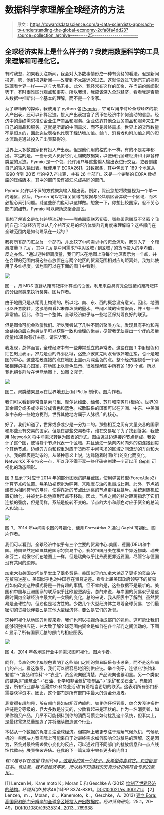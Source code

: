 # 数据科学家理解全球经济的方法

> 原文：<https://towardsdatascience.com/a-data-scientists-approach-to-understanding-the-global-economy-2dfa8fa4dd23?source=collection_archive---------25----------------------->

## 全球经济实际上是什么样子的？我使用数据科学的工具来理解和可视化它。

有时我想，如果我关注新闻，我会对大多数事情形成一种有资格的看法。但是新闻报道，嗯，他们报道新闻——改变到不太遥远的过去。这就像透过飞驰汽车的挡风玻璃看世界一样——这与大局无关。此外，我经常有这样的印象，在当前的新闻形势下，有时很难区分观点和事实。所以我想，我应该深入全球经济，看看我是否能从数据中推断出一个基本的理解，而不是一个专家。

为了帮助我的探索，我使用了 python 包 [Pymrio](https://pymrio.readthedocs.io/en/latest/intro.html) ，它可以用来讨论全球经济的投入产出表，还可以计算足迹。投入产出表包含了货币在经济中如何流动的信息。经济中的最终需求推动企业生产商品和服务。企业依靠其他企业的商品和服务来生产自己的商品和服务。这就是所谓的中间需求，而不是最终需求。世界上的货币数量不是恒定的，因此这些表格也代表了经济增加值。部门、消费者和附加值之间的资本流动是通过投入产出表获得的。

世界上大多数国家都有投入产出表。但是他们用的格式不一样，有的不是每年都出。幸运的是，一些研究人员将它们汇编成数据集，以便研究全球经济和计算各种类型的足迹。Pymrio 是一个包，允许用户与这些输入输出表进行交互，或者创建自己的输入输出表。我使用了 EORA26[1，2]数据集，其中包含了 189 个地区从 1990 年到 2015 年的投入产出表，共有 26 个部门。这是一个完整的 EORA 数据库的压缩版本，其中的部门没有被汇总成共同的部门。

Pymrio 允许以不同的方式聚集输入输出表。例如，假设您想将欧盟视为一个单一的地区。然后，Pymrio 可以将相关区域的数据与公共扇区合并成一个区域，而不必担心索引问题。对这些部门也可以这样做。想象一下，你想比较国家，但不关心部门的细节。Pymrio 可以帮助您聚合扇区。

我想了解资金是如何跨境流动的——哪些国家联系紧密，哪些国家联系不紧密？我问自己:全球经济可以从几个相互交易的经济体集群的角度来理解吗？这些部门在全球范围内是如何联系在一起的？

我将所有部门汇总为一个部门，并比较了中间需求中的资金流动。我引入了一个距离度量 1/ *T_ij* ，其中 *T_ij* 是中间需求*中从区域 *i* 到区域 *j* 的货币投入的平均值，反之亦然。*通过这种距离度量，我们可以在地图上将每个地区表示为一个点，并在合理的范围内将这些点放置在与两个地区的贸易范围相对应的距离处。我为此使用了多维标度。该地图可以在下面的图 1 中看到。

![](img/acca0a6da531772d665b61b6886fcb4f.png)

图一。用 MDS 直接从距离矩阵计算点的位置。利用来自具有完全链接的距离矩阵的分级聚类来执行聚类。图片作者。

由于地图只是从距离上构建的，所以北、南、东、西的概念没有意义。因此，地图可以任意旋转。这张地图看起来像泼溅的墨水。中间区域的密度很高，并且有一些异常值。因此，作为一个整体，全球经济似乎与一些地区保持着良好的联系。

但是图像可能会欺骗我们。所以我尝试了几种不同的聚类方法，发现具有平均和完全链接的层次聚类似乎可以获得一致和合理的聚类，尽管我无法提出一个好的质量度量(如果你有好主意，请告诉我)。

我发现，总体而言，全球经济中有一些非常孤立的异常者。这些在图 1 中用橙色和红色的点表示。然后是点的外部区域，这些点彼此之间没有很好地连接，也不是地图的中心。这些松散连接的点在地图上显示为深蓝色的点。整个经济围绕着一个紧密相连的核心国家，在地图上以青色显示。很难理解图中所有的 189 个点。所以我也把集群放在世界地图上，如图 2 所示。

![](img/7b81711db814bb4e0b8e83309d912da2.png)

图二。聚类结果显示在世界地图上(用 Plotly 制作)。图片作者。

我们可以看到异常值是索马里、摩尔达维亚、缅甸、苏丹和南苏丹(橙色)。世界的其余部分或多或少被分成青色和蓝色。松散联系的国家可以在非洲、中东、中美洲和中东的一些地方找到。世界其他地方属于人脉很广的核心。

好了，我们知道了，世界或多或少是一分为二的。那些相互之间有大量交易的国家和那些没有交易的国家。但是在那些交易者中，谁在交易呢？为了找到答案，我使用 [NetworkX](https://networkx.org/) 将中间需求转换为图表的形式。图由通过边连接的节点组成。我设计了这个图，使得每个节点代表一个区域，并且通过一条向内和向外的边连接到每个其他节点。边缘的方向和权重对应于货币在中间需求的区域之间流动的方向和大小。我的图表是动态的，从某种意义上说，边缘随着时间(年)的变化而变化。NetworkX 不支持这一点，所以我不得不写一些代码来创建一个可以用 [Gephi](https://gephi.org/) 可视化的动态图形。

图 3 显示了对应于 2014 年的部分图表的屏幕截图。使用弹簧模型(ForceAtlas2)计算节点的位置。每条边被模拟为弹簧，其刚度与边的重量成比例。此外，节点被建模为相同符号的电荷，使得靠近的节点比远离的节点更相互排斥。系统用随机位置初始化，并被允许松弛直到节点不移动。因此，节点之间的相对距离指示了它们连接的强度，但是同样，系统是旋转不变的。节点的大小和颜色对应于资金的总流入和流出。

![](img/8bba97228b3f565fb53c8011a7a3a10b.png)

图 3。2014 年中间需求图的可视化，使用 ForceAtlas 2 通过 Gephi 可视化。图片作者。

我们可以看到，全球经济中似乎有三个主要的贸易中心:美国、德国(DEU)和中国。德国显然是欧盟其他国家的贸易中心。我的祖国丹麦在模型中靠近挪威、瑞典和芬兰，就像它们在地图上一样，但是瑞典似乎比丹麦更靠近德国，尽管它与德国没有共同的边界。

加拿大和美国之间似乎发生了很多贸易，美国似乎向加拿大输送了更多的资金(存在贸易逆差)。美国似乎也对中国存在贸易逆差。看看上届美国政府领导下的贸易战如何改变这种模式将是一件有趣的事情，但不幸的是，这些数据不是最新的。美国和中国与亚洲国家的联系似乎比欧盟更紧密。总的来说，与中国的贸易似乎是这段时间内全球经济中最大的一次质的变化。总的来说，我从图表中了解到，虽然贸易是全球性的，但它也是地方性的。少数几个大型经济体主导着全球贸易，它们最密切的贸易伙伴要么是其他大型经济体，要么是它们的近邻。

这种可视化从地区的角度来看。我们也可以把视角换成部门的视角。这可能让我们能够识别供应链，并大致了解全球范围内资金是如何在各个部门之间流动的。下图 4 显示了所有国家汇总的部门的相应图表。

![](img/2f05e4329f696b1a2aa924608529b561.png)

图 4。2014 年各地区行业中间需求图可视化。图片作者。

同样，节点的大小和颜色表明了这些部门之间的贸易联系有多紧密，而不是这些部门的产出。看这张图，我们可以很容易地识别供应链。举个例子，连锁店“旅馆和餐馆”->“食品和饮料”->“农业”。资金流向很清楚，产品流向也很明显。另一个类似的链条是“建筑业”->“石油、化学和非金属矿物制品”->“采矿和采石业”。有趣的是，所有行业都与“金融中介和商业活动”有着相当密切的联系。这表明所有部门都需要获得资本。因此，这个部门是所有部门中最大的资金分发者。

我觉得有趣的是，所有部门是如何相互依赖的。如果你仔细观察，你会发现许多供应链是分等级的，但大多数是分支的，少数看起来是环状的。作为一名消费者，如果你购买产品，几乎不可能预料到你的消费习惯会如何扰乱这个系统，但事实上，是最终需求总量塑造了并将继续塑造这个行业。

本帖从一个数据的角度关注全球经济。但实际上我更专注于理解气候危机。气候危机的一些解决方案实际上可能来自于对最终需求如何影响全球贸易的理解。这是因为，系统对最终需求微小变化的反应，可以通过用不同部门的排放信息和一点点线性代数来扩展表格来评估。在我的下一篇文章中会有更多的内容:)

*有兴趣可以在这里* *找到代码* [*。这是我的第一个帖子。我希望你喜欢它。欢迎留言联系。请注意，我不是经济学家，所以我不知道我的天真分析如何符合专家的意见。*](https://github.com/andersborges/io-blog)

[1] Lenzen M，Kane moto K；Moran D 和 Geschke A (2012) [绘制了世界经济的结构](https://worldmrio.com/pdf/LenzenEtAl2012_EST_MappingTheStructure.pdf)。*环境科学&技术*46(15)PP 8374–8381。[DOI:10.1021/es 300171 x](http://dx.doi.org/10.1021/es300171x)
【2】Lenzen，m .，Moran，d .，Kanemoto，k .，Geschke，A. (2013) [建立 Eora:高国家和部门分辨率的全球多区域投入产出数据库](https://worldmrio.com/pdf/LenzenEtAl_2013_BuildingEora_ESR.pdf)。*经济系统研究*，25:1，20–49，[DOI:10.1080/09535314 . 2013 . 769938](http://dx.doi.org/10.1080/09535314.2013.769938)
